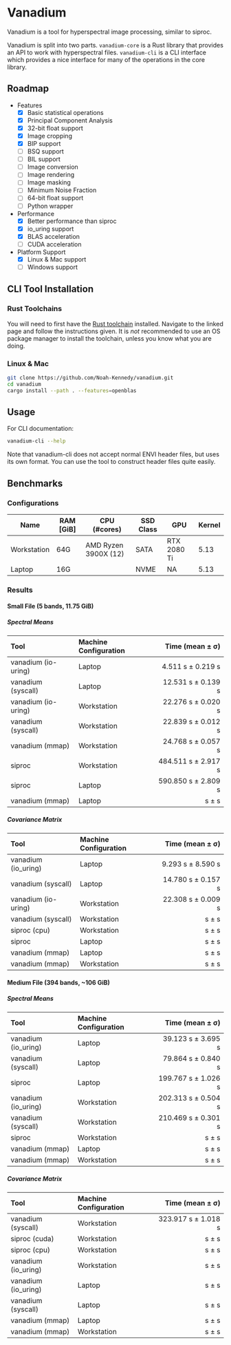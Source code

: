 # Vanadium

Vanadium is a tool for hyperspectral image processing, similar to siproc.

Vanadium is split into two parts.
`vanadium-core` is a Rust library that provides an API to work with hyperspectral files.
`vanadium-cli` is a CLI interface which provides a nice interface for many of the operations in the core library.

## Roadmap

- Features
    - [x] Basic statistical operations
    - [x] Principal Component Analysis
    - [x] 32-bit float support
    - [x] Image cropping
    - [x] BIP support
    - [ ] BSQ support
    - [ ] BIL support
    - [ ] Image conversion
    - [ ] Image rendering
    - [ ] Image masking
    - [ ] Minimum Noise Fraction
    - [ ] 64-bit float support
    - [ ] Python wrapper
- Performance
    - [x] Better performance than siproc
    - [x] io_uring support
    - [x] BLAS acceleration
    - [ ] CUDA acceleration
- Platform Support
    - [x] Linux & Mac support
    - [ ] Windows support

## CLI Tool Installation

### Rust Toolchains

You will need to first have the [Rust toolchain](https://rustup.rs/) installed. Navigate to the linked page and follow the instructions given. It is *not* recommended to use an OS package manager to
install the toolchain, unless you know what you are doing.

### Linux & Mac

```bash
git clone https://github.com/Noah-Kennedy/vanadium.git
cd vanadium
cargo install --path . --features=openblas
```

## Usage
For CLI documentation:
```bash
vanadium-cli --help
```

Note that vanadium-cli does not accept normal ENVI header files, but uses its own format.
You can use the tool to construct header files quite easily.

## Benchmarks

### Configurations

| Name          | RAM [GiB] | CPU (#cores)         | SSD Class | GPU         | Kernel |
|---------------|-----------|----------------------|-----------|-------------|--------|
| Workstation | 64G       | AMD Ryzen 3900X (12) | SATA      | RTX 2080 Ti | 5.13   |
| Laptop      | 16G       |                      | NVME      | NA          | 5.13   |

### Results

#### Small File (5 bands, 11.75 GiB)
##### Spectral Means
| Tool                | Machine Configuration | Time (mean ± σ)      |
|:--------------------|:----------------------|---------------------:|
| vanadium (io-uring) | Laptop                |    4.511 s ± 0.219 s |
| vanadium (syscall)  | Laptop                |   12.531 s ± 0.139 s |
| vanadium (io-uring) | Workstation           |   22.276 s ± 0.020 s |
| vanadium (syscall)  | Workstation           |   22.839 s ± 0.012 s |
| vanadium (mmap)     | Workstation           |   24.768 s ± 0.057 s |
| siproc              | Workstation           |  484.511 s ± 2.917 s |
| siproc              | Laptop                |  590.850 s ± 2.809 s |
| vanadium (mmap)     | Laptop                |  s ± s |


##### Covariance Matrix
| Tool                | Machine Configuration | Time (mean ± σ) |
|:--------------------|:----------------------|-----------------:|
| vanadium (io_uring) | Laptop                |  9.293 s ± 8.590 s |
| vanadium (syscall)  | Laptop                | 14.780 s ± 0.157 s |
| vanadium (io-uring) | Workstation           | 22.308 s ± 0.009 s |
| vanadium (syscall)  | Workstation           | s ± s |
| siproc (cpu)        | Workstation           | s ± s |
| siproc              | Laptop                | s ± s |
| vanadium (mmap)     | Laptop                |  s ± s |
| vanadium (mmap)     | Workstation           |  s ± s |

#### Medium File (394 bands, ~106 GiB)
##### Spectral Means
| Tool                | Machine Configuration | Time (mean ± σ)     |
|:--------------------|:----------------------|--------------------:|
| vanadium (io_uring) | Laptop                |  39.123 s ± 3.695 s |
| vanadium (syscall)  | Laptop                |  79.864 s ± 0.840 s |
| siproc              | Laptop                | 199.767 s ± 1.026 s |
| vanadium (io_uring) | Workstation           | 202.313 s ± 0.504 s |
| vanadium (syscall)  | Workstation           | 210.469 s ± 0.301 s |
| siproc              | Workstation           | s ± s |
| vanadium (mmap)     | Laptop                |  s ± s |
| vanadium (mmap)     | Workstation           |  s ± s |


##### Covariance Matrix
| Tool                | Machine Configuration | Time (mean ± σ) |
|:--------------------|:----------------------|----------------:|
| vanadium (syscall)  | Workstation           | 323.917 s ± 1.018 s |
| siproc (cuda)       | Workstation           | s ± s |
| siproc (cpu)        | Workstation           | s ± s |
| vanadium (io_uring) | Workstation           | s ± s |
| vanadium (io_uring) | Laptop                | s ± s |
| vanadium (syscall)  | Laptop                | s ± s |
| vanadium (mmap)     | Laptop                | s ± s |
| vanadium (mmap)     | Workstation           | s ± s |
